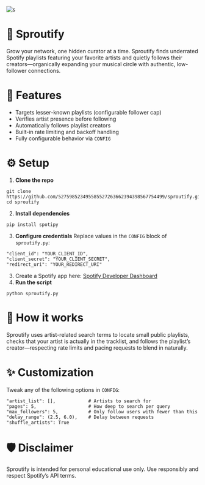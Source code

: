 ![[s](https://github.com/527598523495585527263662394398567754499/Sproutify)](https://cdn.discordapp.com/attachments/1372948697998032977/1387375256523767948/daw.png?ex=685d1d65&is=685bcbe5&hm=ed307acbbe3197ac0cadc1ee6d7a9dc02578acd6111fc9665ef8c33e99dbb4db&)
# 🌱 Sproutify
Grow your network, one hidden curator at a time.
Sproutify finds underrated Spotify playlists featuring your favorite artists and quietly follows their creators—organically expanding your musical circle with authentic, low-follower connections.
# 🚀 Features
- Targets lesser-known playlists (configurable follower cap)
- Verifies artist presence before following
- Automatically follows playlist creators
- Built-in rate limiting and backoff handling
- Fully configurable behavior via `CONFIG`
# ⚙️ Setup
1. **Clone the repo**
```
git clone https://github.com/527598523495585527263662394398567754499/sproutify.git
cd sproutify
```
2. **Install dependencies**
```
pip install spotipy
```
3. **Configure credentials** Replace values in the `CONFIG` block of `sproutify.py`:
```
"client_id": "YOUR_CLIENT_ID",
"client_secret": "YOUR_CLIENT_SECRET",
"redirect_uri": "YOUR_REDIRECT_URI"
```
3. Create a Spotify app here: [Spotify Developer Dashboard](https://developer.spotify.com/dashboard)
4. **Run the script**
```
python sproutify.py
```

# 🧠 How it works
Sproutify uses artist-related search terms to locate small public playlists, checks that your artist is actually in the tracklist, and follows the playlist’s creator—respecting rate limits and pacing requests to blend in naturally.
# ✨ Customization
Tweak any of the following options in `CONFIG`:
```
"artist_list": [],            # Artists to search for
"pages": 5,                   # How deep to search per query
"max_followers": 5,           # Only follow users with fewer than this
"delay_range": (2.5, 6.0),    # Delay between requests
"shuffle_artists": True
```

# 🛡️ Disclaimer
Sproutify is intended for personal educational use only. Use responsibly and respect Spotify’s API terms.
